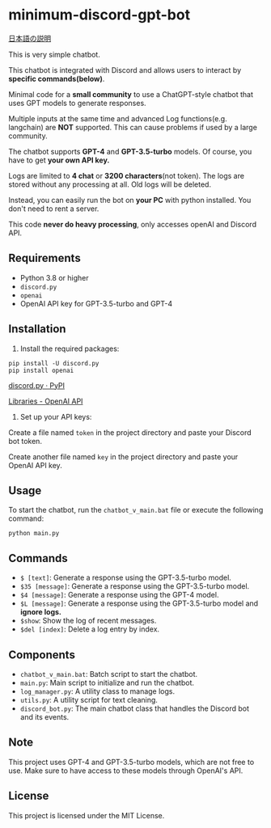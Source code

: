 # minimum-discord-gpt-bot

[日本語の説明](https://github.com/kuroganegames/minimum-discord-gpt-bot/blob/main/README_JP.md)

This is very simple chatbot.

This chatbot is integrated with Discord and allows users to interact by **specific commands(below)**.


Minimal code for a **small community** to use a ChatGPT-style chatbot that uses GPT models to generate responses. 


Multiple inputs at the same time and advanced Log functions(e.g. langchain) are **NOT** supported.
This can cause problems if used by a large community.

The chatbot supports **GPT-4** and **GPT-3.5-turbo** models.
Of course, you have to get **your own API key.**

Logs are limited to **4 chat** or **3200 characters**(not token).
 The logs are stored without any processing at all. 
Old logs will be deleted.

Instead, you can easily run the bot on **your PC** with python installed. You don't need to rent a server.

This code **never do heavy processing**, only accesses openAI and Discord API.

## Requirements

- Python 3.8 or higher
- `discord.py`
- `openai`
- OpenAI API key for GPT-3.5-turbo and GPT-4

## Installation

1. Install the required packages:

```
pip install -U discord.py
pip install openai
```

[discord.py · PyPI](https://pypi.org/project/discord.py/)

[Libraries - OpenAI API](https://platform.openai.com/docs/libraries)

1. Set up your API keys:

Create a file named `token` in the project directory and paste your Discord bot token.

Create another file named `key` in the project directory and paste your OpenAI API key.

## Usage

To start the chatbot, run the `chatbot_v_main.bat` file or execute the following command:

```
python main.py
```

## Commands

- `$ [text]`: Generate a response using the GPT-3.5-turbo model.
- `$35 [message]`: Generate a response using the GPT-3.5-turbo model.
- `$4 [message]`: Generate a response using the GPT-4 model.
- `$L [message]`: Generate a response using the GPT-3.5-turbo model and **ignore logs.**
- `$show`: Show the log of recent messages.
- `$del [index]`: Delete a log entry by index.

## Components

- `chatbot_v_main.bat`: Batch script to start the chatbot.
- `main.py`: Main script to initialize and run the chatbot.
- `log_manager.py`: A utility class to manage logs.
- `utils.py`: A utility script for text cleaning.
- `discord_bot.py`: The main chatbot class that handles the Discord bot and its events.

## Note

This project uses GPT-4 and GPT-3.5-turbo models, which are not free to use. 
Make sure to have access to these models through OpenAI's API.

## License

This project is licensed under the MIT License.
